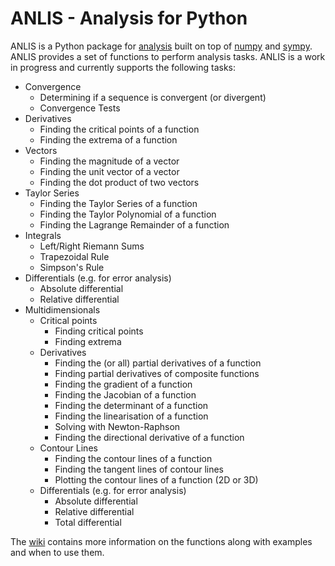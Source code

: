 # ANLIS - Analysis for Python

ANLIS is a Python package for [analysis](https://en.wikipedia.org/wiki/Mathematical_analysis) built on top of [numpy]( https://www.numpy.org/ ) and [sympy]( https://www.sympy.org/en/index.html ). ANLIS provides a set of functions to perform analysis tasks. ANLIS is a work in progress and currently supports the following tasks:

- Convergence
    - Determining if a sequence is convergent (or divergent)
    - Convergence Tests
- Derivatives
    - Finding the critical points of a function
    - Finding the extrema of a function
- Vectors
    - Finding the magnitude of a vector
    - Finding the unit vector of a vector
    - Finding the dot product of two vectors
- Taylor Series
    - Finding the Taylor Series of a function
    - Finding the Taylor Polynomial of a function
    - Finding the Lagrange Remainder of a function
- Integrals
    - Left/Right Riemann Sums
    - Trapezoidal Rule
    - Simpson's Rule
- Differentials (e.g. for error analysis)
    - Absolute differential
    - Relative differential
- Multidimensionals
    - Critical points
        - Finding critical points
        - Finding extrema
    - Derivatives
        - Finding the (or all) partial derivatives of a function
        - Finding partial derivatives of composite functions
        - Finding the gradient of a function
        - Finding the Jacobian of a function
        - Finding the determinant of a function
        - Finding the linearisation of a function
        - Solving with Newton-Raphson
        - Finding the directional derivative of a function
    - Contour Lines
        - Finding the contour lines of a function
        - Finding the tangent lines of contour lines
        - Plotting the contour lines of a function (2D or 3D)
    - Differentials (e.g. for error analysis)
        - Absolute differential
        - Relative differential
        - Total differential

The [wiki](https://github.com/dxstiny/anlis/wiki) contains more information on the functions along with examples and when to use them.

